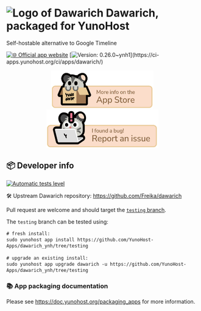 <!--
N.B.: This README was automatically generated by <https://github.com/YunoHost/apps_tools/blob/main/readme_generator>
It shall NOT be edited by hand.
-->

<h1>
  <img src="https://raw.githubusercontent.com/YunoHost/apps/main/logos/dawarich.png" width="32px" alt="Logo of Dawarich">
  Dawarich, packaged for YunoHost
</h1>

Self-hostable alternative to Google Timeline 

[![🌐 Official app website](https://img.shields.io/badge/Official_app_website-darkgreen?style=for-the-badge)](https://dawarich.app/)
[![Version: 0.26.0~ynh1](https://img.shields.io/badge/Version-0.26.0~ynh1-rgba(0,150,0,1)?style=for-the-badge)](https://ci-apps.yunohost.org/ci/apps/dawarich/)

<div align="center">
<a href="https://apps.yunohost.org/app/dawarich"><img height="100px" src="https://github.com/YunoHost/yunohost-artwork/raw/refs/heads/main/badges/neopossum-badges/badge_more_info_on_the_appstore.svg"/></a>
<a href="https://github.com/YunoHost-Apps/dawarich_ynh/issues"><img height="100px" src="https://github.com/YunoHost/yunohost-artwork/raw/refs/heads/main/badges/neopossum-badges/badge_report_an_issue.svg"/></a>
</div>

## 📦 Developer info

[![Automatic tests level](https://apps.yunohost.org/badge/cilevel/dawarich)](https://ci-apps.yunohost.org/ci/apps/dawarich/)

🛠️ Upstream Dawarich repository: <https://github.com/Freika/dawarich>

Pull request are welcome and should target the [`testing` branch](https://github.com/YunoHost-Apps/dawarich_ynh/tree/testing).

The `testing` branch can be tested using:
```
# fresh install:
sudo yunohost app install https://github.com/YunoHost-Apps/dawarich_ynh/tree/testing

# upgrade an existing install:
sudo yunohost app upgrade dawarich -u https://github.com/YunoHost-Apps/dawarich_ynh/tree/testing
```

### 📚 App packaging documentation

Please see <https://doc.yunohost.org/packaging_apps> for more information.